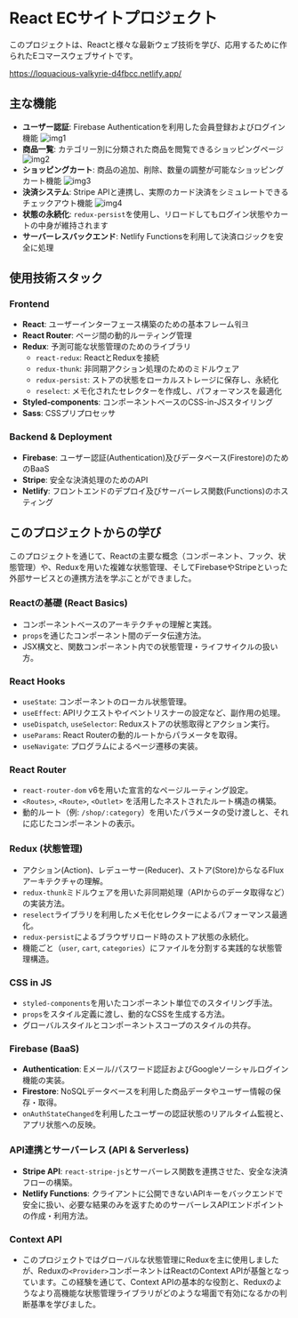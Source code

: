 # React ECサイトプロジェクト

このプロジェクトは、Reactと様々な最新ウェブ技術を学び、応用するために作られたEコマースウェブサイトです。

https://loquacious-valkyrie-d4fbcc.netlify.app/
## 主な機能

- **ユーザー認証**: Firebase Authenticationを利用した会員登録およびログイン機能
![img1](https://github.com/user-attachments/assets/0974bacc-9c30-462d-807e-eab4befa7bbe)
- **商品一覧**: カテゴリー別に分類された商品を閲覧できるショッピングページ
![img2](https://github.com/user-attachments/assets/dd0c6675-d7a2-4ae9-8d72-68ff13ea3c91)
- **ショッピングカート**: 商品の追加、削除、数量の調整が可能なショッピングカート機能
![img3](https://github.com/user-attachments/assets/3de64412-1394-497b-9bc3-1e4c6cb5e7e5)
- **決済システム**: Stripe APIと連携し、実際のカード決済をシミュレートできるチェックアウト機能
![img4](https://github.com/user-attachments/assets/49a9d0af-aece-4505-9bd1-df8bf21ad89b)
- **状態の永続化**: `redux-persist`を使用し、リロードしてもログイン状態やカートの中身が維持されます
- **サーバーレスバックエンド**: Netlify Functionsを利用して決済ロジックを安全に処理

## 使用技術スタック

### Frontend
- **React**: ユーザーインターフェース構築のための基本フレーム워크
- **React Router**: ページ間の動的ルーティング管理
- **Redux**: 予測可能な状態管理のためのライブラリ
  - `react-redux`: ReactとReduxを接続
  - `redux-thunk`: 非同期アクション処理のためのミドルウェア
  - `redux-persist`: ストアの状態をローカルストレージに保存し、永続化
  - `reselect`: メモ化されたセレクターを作成し、パフォーマンスを最適化
- **Styled-components**: コンポーネントベースのCSS-in-JSスタイリング
- **Sass**: CSSプリプロセッサ

### Backend & Deployment
- **Firebase**: ユーザー認証(Authentication)及びデータベース(Firestore)のためのBaaS
- **Stripe**: 安全な決済処理のためのAPI
- **Netlify**: フロントエンドのデプロイ及びサーバーレス関数(Functions)のホスティング

## このプロジェクトからの学び
このプロジェクトを通じて、Reactの主要な概念（コンポーネント、フック、状態管理）や、Reduxを用いた複雑な状態管理、そしてFirebaseやStripeといった外部サービスとの連携方法を学ぶことができました。
### **Reactの基礎 (React Basics)**
-   コンポーネントベースのアーキテクチャの理解と実践。
-   `props`を通じたコンポーネント間のデータ伝達方法。
-   JSX構文と、関数コンポーネント内での状態管理・ライフサイクルの扱い方。

### **React Hooks**
-   `useState`: コンポーネントのローカル状態管理。
-   `useEffect`: APIリクエストやイベントリスナーの設定など、副作用の処理。
-   `useDispatch`, `useSelector`: Reduxストアの状態取得とアクション実行。
-   `useParams`: React Routerの動的ルートからパラメータを取得。
-   `useNavigate`: プログラムによるページ遷移の実装。

### **React Router**
-   `react-router-dom` v6を用いた宣言的なページルーティング設定。
-   `<Routes>`, `<Route>`, `<Outlet>` を活用したネストされたルート構造の構築。
-   動的ルート（例: `/shop/:category`）を用いたパラメータの受け渡しと、それに応じたコンポーネントの表示。

### **Redux (状態管理)**
-   アクション(Action)、レデューサー(Reducer)、ストア(Store)からなるFluxアーキテクチャの理解。
-   `redux-thunk`ミドルウェアを用いた非同期処理（APIからのデータ取得など）の実装方法。
-   `reselect`ライブラリを利用したメモ化セレクターによるパフォーマンス最適化。
-   `redux-persist`によるブラウザリロード時のストア状態の永続化。
-   機能ごと（`user`, `cart`, `categories`）にファイルを分割する実践的な状態管理構造。

### **CSS in JS**
-   `styled-components`を用いたコンポーネント単位でのスタイリング手法。
-   `props`をスタイル定義に渡し、動的なCSSを生成する方法。
-   グローバルスタイルとコンポーネントスコープのスタイルの共存。

### **Firebase (BaaS)**
-   **Authentication**: Eメール/パスワード認証およびGoogleソーシャルログイン機能の実装。
-   **Firestore**: NoSQLデータベースを利用した商品データやユーザー情報の保存・取得。
-   `onAuthStateChanged`を利用したユーザーの認証状態のリアルタイム監視と、アプリ状態への反映。

### **API連携とサーバーレス (API & Serverless)**
-   **Stripe API**: `react-stripe-js`とサーバーレス関数を連携させた、安全な決済フローの構築。
-   **Netlify Functions**: クライアントに公開できないAPIキーをバックエンドで安全に扱い、必要な結果のみを返すためのサーバーレスAPIエンドポイントの作成・利用方法。

### **Context API**
-   このプロジェクトではグローバルな状態管理にReduxを主に使用しましたが、Reduxの`<Provider>`コンポーネントはReactのContext APIが基盤となっています。この経験を通じて、Context APIの基本的な役割と、Reduxのようなより高機能な状態管理ライブラリがどのような場面で有効になるかの判断基準を学びました。
